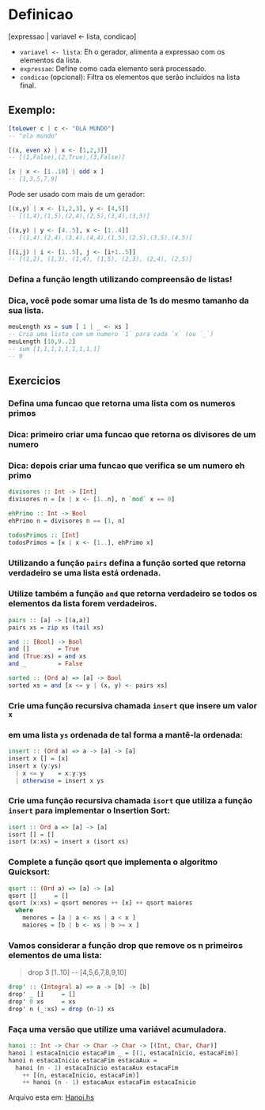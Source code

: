 # Definicao

[expressao | variavel <- lista, condicao]

- `variavel <- lista`: Eh o gerador, alimenta a expressao com os elementos da lista.
- `expressao`: Define como cada elemento será processado.
- `condicao` (opcional): Filtra os elementos que serão incluídos na lista final.

## Exemplo:
```haskell
[toLower c | c <- "OLA MUNDO"]
-- "ola mundo"

[(x, even x) | x <- [1,2,3]]
-- [(1,False),(2,True),(3,False)]

[x | x <- [1..10] | odd x ]
-- [1,3,5,7,9]
```

Pode ser usado com mais de um gerador:
```haskell
[(x,y) | x <- [1,2,3], y <- [4,5]]
-- [(1,4),(1,5),(2,4),(2,5),(3,4),(3,5)]

[(x,y) | y <- [4..5], x <- [1..4]]
-- [(1,4),(2,4),(3,4),(4,4),(1,5),(2,5),(3,5),(4,5)]

[(i,j) | i <- [1..5], j <- [i+1..5]]
-- [(1,2), (1,3), (1,4), (1,5), (2,3), (2,4), (2,5)]
```

### Defina a função length utilizando compreensão de listas!
### Dica, você pode somar uma lista de 1s do mesmo tamanho da sua lista.

```haskell
meuLength xs = sum [ 1 | _ <- xs ]
-- Cria uma lista com um numero `1` para cada `x` (ou `_`)
meuLength [10,9..2]
-- sum [1,1,1,1,1,1,1,1,1]
-- 9
```

## Exercicios

### Defina uma funcao que retorna uma lista com os numeros primos
### Dica: primeiro criar uma funcao que retorna os divisores de um numero
### Dica: depois criar uma funcao que verifica se um numero eh primo

```haskell
divisores :: Int -> [Int]
divisores n = [x | x <- [1..n], n `mod` x == 0]

ehPrimo :: Int -> Bool
ehPrimo n = divisores n == [1, n]

todosPrimos :: [Int]
todosPrimos = [x | x <- [1..], ehPrimo x]
```

### Utilizando a função `pairs` defina a função sorted que retorna verdadeiro se uma lista está ordenada.
### Utilize também a função `and` que retorna verdadeiro se todos os elementos da lista forem verdadeiros.

```haskell
pairs :: [a] -> [(a,a)]
pairs xs = zip xs (tail xs)

and :: [Bool] -> Bool
and []        = True
and (True:xs) = and xs
and _         = False

sorted :: (Ord a) => [a] -> Bool
sorted xs = and [x <= y | (x, y) <- pairs xs]
```

### Crie uma função recursiva chamada `insert` que insere um valor `x`
### em uma lista `ys` ordenada de tal forma a mantê-la ordenada:

```haskell
insert :: (Ord a) => a -> [a] -> [a]
insert x [] = [x]
insert x (y:ys)
  | x <= y    = x:y:ys
  | otherwise = insert x ys
```

### Crie uma função recursiva chamada `isort` que utiliza a função `insert` para implementar o Insertion Sort:

```haskell
isort :: Ord a => [a] -> [a]
isort [] = []
isort (x:xs) = insert x (isort xs)
```

### Complete a função qsort que implementa o algoritmo Quicksort:

```haskell
qsort :: (Ord a) => [a] -> [a]
qsort []     = []
qsort (x:xs) = qsort menores ++ [x] ++ qsort maiores
  where
    menores = [a | a <- xs | a < x ]
    maiores = [b | b <- xs | b >= x ]
```

### Vamos considerar a função drop que remove os n primeiros elementos de uma lista:
> drop 3 [1..10]
-- [4,5,6,7,8,9,10]

```haskell
drop' :: (Integral a) => a -> [b] -> [b]
drop' _ []     = []
drop' 0 xs     = xs
drop' n (_:xs) = drop (n-1) xs
```

### Faça uma versão que utilize uma variável acumuladora.
```haskell
hanoi :: Int -> Char -> Char -> Char -> [(Int, Char, Char)]
hanoi 1 estacaInicio estacaFim _ = [(1, estacaInicio, estacaFim)]
hanoi n estacaInicio estacaFim estacaAux =
  hanoi (n - 1) estacaInicio estacaAux estacaFim
    ++ [(n, estacaInicio, estacaFim)]
    ++ hanoi (n - 1) estacaAux estacaFim estacaInicio
```
Arquivo esta em: [Hanoi.hs](./Hanoi.hs)
